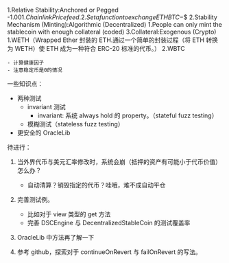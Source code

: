 1.Relative Stability:Anchored or Pegged -$1.00
    1.Chainlink Price feed.
    2.Set a function to exchange ETH BTC -$$
2.Stability Mechanism (Minting):Algorithmic (Decentralized)
1.People can only mint the stablecoin with enough collateral (coded)
3.Collateral:Exogenous (Crypto)
1.WETH（Wrapped Ether 封装的 ETH.通过一个简单的封装过程（将 ETH 转换为 WETH）使 ETH 成为一种符合 ERC-20 标准的代币。）
2.WBTC

    - 计算健康因子
    - 注意稳定币是0的情况

一些知识点：

- 两种测试
  - invariant 测试
    - invariant: 系统 always hold 的 property。（stateful fuzz testing）
  - 模糊测试（stateless fuzz testing）
- 更安全的 OracleLib

待进行：

1. 当外界代币与美元汇率修改时，系统会崩（抵押的资产有可能小于代币价值）怎么办？
   - 自动清算？销毁指定的代币？哇哦，难不成自动平仓
2. 完善测试例。

   - 比如对于 view 类型的 get 方法
   - 完善 DSCEngine 与 DecentralizedStableCoin 的测试覆盖率

3. OracleLib 中方法再了解一下
4. 参考 github，探索对于 continueOnRevert 与 failOnRevert 的写法。
